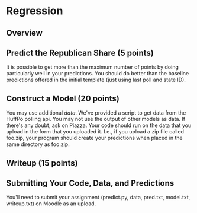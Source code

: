 
Regression
===============

Overview
---------------



Predict the Republican Share (5 points)
----------------------------

It is possible to get more than the maximum number of points by doing
particularly well in your predictions.  You should do better than the
baseline predictions offered in the initial template (just using last
poll and state ID).

Construct a Model (20 points)
-------------------------------

You may use additional *data*.  We've provided a script to get data
from the HuffPo polling api.  You may not use the output of other
models as data.  If there's any doubt, ask on Piazza.  Your code
should run on the data that you upload in the form that you uploaded
it.  I.e., if you upload a zip file called foo.zip, your program
should create your predictions when placed in the same directory as foo.zip.

Writeup (15 points)
-----------------------


Submitting Your Code, Data, and Predictions
-----------------------

You'll need to submit your assignment (predict.py, data, pred.txt,
model.txt, writeup.txt) on Moodle as an upload.

